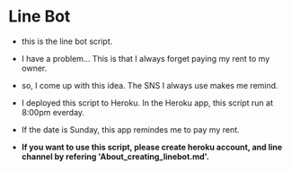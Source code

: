 # Line Bot
- this is the line bot script.

- I have a problem... This is that I always forget paying my rent to my owner.
- so, I come up with this idea. The SNS I always use makes me remind.

- I deployed this script to Heroku. In the Heroku app, this script run at 8:00pm everday.
- If the date is Sunday, this app remindes me to pay my rent.

- **If you want to use this script, please create heroku account, and line channel by refering 'About_creating_linebot.md'.**